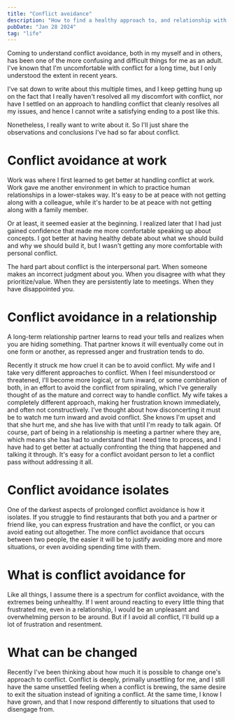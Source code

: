 ```yaml
---
title: "Conflict avoidance"
description: "How to find a healthy approach to, and relationship with, conflict"
pubDate: "Jan 28 2024"
tag: "life"
---
```


Coming to understand conflict avoidance, both in my myself and in others, has been one of the more confusing and difficult things for me as an adult. I've known that I'm uncomfortable with conflict for a long time, but I only understood the extent in recent years.

I've sat down to write about this multiple times, and I keep getting hung up on the fact that I really haven't resolved all my discomfort with conflict, nor have I settled on an approach to handling conflict that cleanly resolves all my issues, and hence I cannot write a satisfying ending to a post like this.

Nonetheless, I really want to write about it. So I'll just share the observations and conclusions I've had so far about conflict.

# Conflict avoidance at work

Work was where I first learned to get better at handling conflict at work. Work gave me another environment in which to practice human relationships in a lower-stakes way. It's easy to be at peace with not getting along with a colleague, while it's harder to be at peace with not getting along with a family member.

Or at least, it seemed easier at the beginning. I realized later that I had just gained confidence that made me more comfortable speaking up about concepts. I got better at having healthy debate about what we should build and why we should build it, but I wasn't getting any more comfortable with personal conflict.

The hard part about conflict is the interpersonal part. When someone makes an incorrect judgment about you. When you disagree with what they prioritize/value. When they are persistently late to meetings. When they have disappointed you.

# Conflict avoidance in a relationship

A long-term relationship partner learns to read your tells and realizes when you are hiding something. That partner knows it will eventually come out in one form or another, as repressed anger and frustration tends to do.

Recently it struck me how cruel it can be to avoid conflict. My wife and I take very different approaches to conflict. When I feel misunderstood or threatened, I'll become more logical, or turn inward, or some combination of both, in an effort to avoid the conflict from spiraling, which I've generally thought of as the mature and correct way to handle conflict. My wife takes a completely different approach, making her frustration known immediately, and often not constructively. I've thought about how disconcerting it must be to watch me turn inward and avoid conflict. She knows I'm upset and that she hurt me, and she has live with that until I'm ready to talk again. Of course, part of being in a relationship is meeting a partner where they are, which means she has had to understand that I need time to process, and I have had to get better at actually confronting the thing that happened and talking it through. It's easy for a conflict avoidant person to let a conflict pass without addressing it all.

# Conflict avoidance isolates

One of the darkest aspects of prolonged conflict avoidance is how it isolates. If you struggle to find restaurants that both you and a partner or friend like, you can express frustration and have the conflict, or you can avoid eating out altogether. The more conflict avoidance that occurs between two people, the easier it will be to justify avoiding more and more situations, or even avoiding spending time with them.

# What is conflict avoidance for

Like all things, I assume there is a spectrum for conflict avoidance, with the extremes being unhealthy. If I went around reacting to every little thing that frustrated me, even in a relationship, I would be an unpleasant and overwhelming person to be around. But if I avoid all conflict, I'll build up a lot of frustration and resentment.

# What can be changed

Recently I've been thinking about how much it is possible to change one's approach to conflict. Conflict is deeply, primally unsettling for me, and I still have the same unsettled feeling when a conflict is brewing, the same desire to exit the situation instead of igniting a conflict. At the same time, I know I have grown, and that I now respond differently to situations that used to disengage from.
